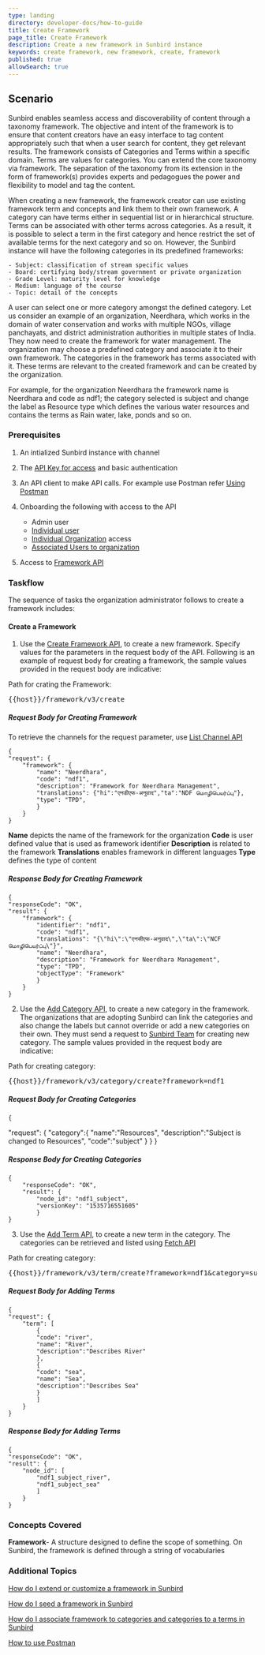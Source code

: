 ```yaml
---
type: landing
directory: developer-docs/how-to-guide
title: Create Framework
page_title: Create Framework
description: Create a new framework in Sunbird instance
keywords: create framework, new framework, create, framework
published: true
allowSearch: true
---
```

## Scenario

Sunbird enables seamless access and discoverability of content through a taxonomy framework. The objective and intent of the framework is to ensure that content creators have an easy interface to tag content appropriately such that when a user search for content, they get relevant results. The framework consists of Categories and Terms within a specific domain. Terms are values for categories. You can extend the core taxonomy via framework. The separation of the taxonomy from its extension in the form of framework(s) provides experts and pedagogues the power and flexibility to model and tag the content.

When creating a new framework, the framework creator can use existing framework term and concepts and link them to their own framework. A category can have terms either in sequential list or in hierarchical structure. Terms can be associated with other terms across categories. As a result, it is possible to select a term in the first category and hence restrict the set of available terms for the next category and so on. However, the Sunbird instance will have the following categories in its predefined frameworks:

    - Subject: classification of stream specific values
    - Board: certifying body/stream government or private organization
    - Grade Level: maturity level for knowledge  
    - Medium: language of the course 
    - Topic: detail of the concepts 
    
A user can select one or more category amongst the defined category. Let us consider an example of an organization, Neerdhara, which works in the domain of water conservation and works with multiple NGOs, village panchayats, and district administration authorities in multiple states of India. They now need to create the framework for water management.  The organization may choose a predefined category and associate it to their own framework. The categories in the framework has terms associated with it. These terms are relevant to the created framework and can be created by the organization.  
 
For example, for the organization Neerdhara the framework name is Neerdhara and code as ndf1; the category selected is subject and change the label as Resource type which defines the various water resources and contains the terms as Rain water, lake, ponds and so on. 

### Prerequisites

1. An intialized Sunbird instance with channel

1. The [API Key for access](http://www.sunbird.org) and basic authentication
  
1. An API client to make API calls. For example use Postman refer [Using Postman](http://www.sunbird.org/apis/framework/#tag/usingpostman)

1. Onboarding the following with access to the API
    - Admin user     
    - [Individual user](http://www.sunbird.org/apis/userapi/#operation/Create%20User)
    - [Individual Organization](http://www.sunbird.org/apis/orgapi/#operation/Organisation%20Create) access 
    - [Associated Users to organization](http://www.sunbird.org/apis/)

1. Access to [Framework API](http://www.sunbird.org/apis/framework/)

### Taskflow
 
The sequence of tasks the organization administrator follows to create a framework includes:

#### Create a Framework

1. Use the [Create Framework API](http://www.sunbird.org/apis/framework/#operation/FrameworkV1CreatePost), to create a new framework. Specify values for the parameters in the request body of the API. 
Following is an example of request body for creating a framework, the sample values provided in the request body are indicative:

Path for crating the Framework: <pre>{{host}}/framework/v3/create</pre>

##### Request Body for Creating Framework

To retrieve the channels for the request parameter, use [List Channel API](http://www.sunbird.org/apis/framework/#operation/ChannelV1ListPost)  
    
    {
    "request": {
        "framework": {
            "name": "Neerdhara",
            "code": "ndf1",
            "description": "Framework for Neerdhara Management",
            "translations": {"hi":"एनडीएफ-अनुवाद","ta":"NDF மொழிபெயர்ப்பு"},
            "type": "TPD",
            }
        }
    } 


**Name** depicts the name of the framework for the organization
**Code** is user defined value that is used as framework identifier 
**Description** is related to the framework
**Translations** enables framework in different languages 
**Type** defines the type of content

##### Response Body for Creating Framework

    {
    "responseCode": "OK",
    "result": {
        "framework": {
            "identifier": "ndf1",
            "code": "ndf1",
            "translations": "{\"hi\":\"एनसीएफ-अनुवाद\",\"ta\":\"NCF மொழிபெயர்ப்பு\"}",
            "name": "Neerdhara",
            "description": "Framework for Neerdhara Management",
            "type": "TPD",
            "objectType": "Framework"
            }
        }
    }

2. Use the [Add Category API](http://www.sunbird.org/apis/framework/#operation/FrameworkV1CreatePost), to create a new category in the framework. The organizations that are adopting Sunbird can link the categories and also change the labels but cannot override or add a new categories on their own. They must send a request to [Sunbird Team](info@sunbird.org) for creating new category. The sample values provided in the request body are indicative:

Path for creating category: <pre>{{host}}/framework/v3/category/create?framework=ndf1 </pre>

##### Request Body for Creating Categories

    {
   "request": {
      "category":{
            "name":"Resources",
            "description":"Subject is changed to Resources",
            "code":"subject"
            }
        }
    }

##### Response Body for Creating Categories

    {
        "responseCode": "OK",
        "result": {
            "node_id": "ndf1_subject",
            "versionKey": "1535716551605"
            }
    }
        
3. Use the [Add Term API](http://www.sunbird.org/apis/framework/#operation/FrameworkV1TermCreatePost), to create a new term in the category.
The categories can be retrieved and listed using [Fetch API](http://www.sunbird.org/apis/framework/#operation/FrameworkV1CategoryReadClassGet)

Path for creating category: <pre>{{host}}/framework/v3/term/create?framework=ndf1&category=subject</pre>

##### Request Body for Adding Terms 

    {
    "request": {
        "term": [
            {
            "code": "river",
            "name": "River",
            "description":"Describes River"
            },
            {
            "code": "sea",
            "name": "Sea",
            "description":"Describes Sea"
            }
            ]
        }
    }

##### Response Body for Adding Terms

    {
    "responseCode": "OK",
    "result": {
        "node_id": [
            "ndf1_subject_river",
            "ndf1_subject_sea"
            ]
        }
    }

### Concepts Covered

**Framework**- A structure designed to define the scope of something. On Sunbird, the framework is defined through a string of vocabularies

### Additional Topics

[How do I extend or customize a framework in Sunbird](http://www.sunbird.org/developer-docs)

[How do I seed a framework in Sunbird](http://www.sunbird.org/developer-docs)

[How do I associate framework to categories and categories to a terms in Sunbird](http://www.sunbird.org/developer-docs)

[How to use Postman](http://www.sunbird.org/developer-docs)